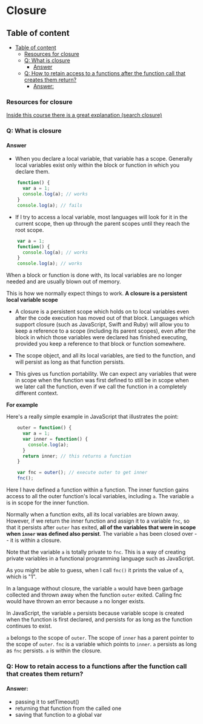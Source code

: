 # Closure

## Table of content

<!-- TOC -->

- [Table of content](#table-of-content)
  - [Resources for closure](#resources-for-closure)
  - [Q: What is closure](#q-what-is-closure)
    - [Answer](#answer)
  - [Q: How to retain access to a functions after the function call that creates them return?](#q-how-to-retain-access-to-a-functions-after-the-function-call-that-creates-them-return)
    - [Answer:](#answer)

<!-- /TOC -->


### Resources for closure

[Inside this course there is a great explanation (search closure)](https://www.youtube.com/playlist?list=PLAwxTw4SYaPmRCRPu9EjK-fWSccPwTOnc)


### Q: What is closure

#### Answer

- When you declare a local variable, that variable has a scope. Generally local variables exist only within the block or function in which you declare them. 

```javascript
    function() {
      var a = 1;
      console.log(a); // works
    }
    console.log(a); // fails
```

- If I try to access a local variable, most languages will look for it in the current scope, then up through the parent scopes until they reach the root scope.

```javascript
    var a = 1;
    function() {
      console.log(a); // works
    }
    console.log(a); // works
```

When a block or function is done with, its local variables are no longer needed and are usually blown out of memory.

This is how we normally expect things to work. __A closure is a persistent local variable scope__

- A closure is a persistent scope which holds on to local variables even after the code execution has moved out of that block. Languages which support closure (such as JavaScript, Swift and Ruby) will allow you to keep a reference to a scope (including its parent scopes), even after the block in which those variables were declared has finished executing, provided you keep a reference to that block or function somewhere.

- The scope object, and all its local variables, are tied to the function, and will persist as long as that function persists.

- This gives us function portability. We can expect any variables that were in scope when the function was first defined to still be in scope when we later call the function, even if we call the function in a completely different context.

__For example__

Here's a really simple example in JavaScript that illustrates the point:

```javascript
    outer = function() {
      var a = 1;
      var inner = function() {
        console.log(a);
      }
      return inner; // this returns a function
    }

    var fnc = outer(); // execute outer to get inner 
    fnc();
```

Here I have defined a function within a function. The inner function gains access to all the outer function's local variables, including `a`. The variable `a` is in scope for the inner function.

Normally when a function exits, all its local variables are blown away. However, if we return the inner function and assign it to a variable `fnc`, so that it persists after `outer` has exited, **all of the variables that were in scope when `inner` was defined also persist**. The variable `a` has been closed over -- it is within a closure.

Note that the variable `a` is totally private to `fnc`. This is a way of creating private variables in a functional programming language such as JavaScript.

As you might be able to guess, when I call `fnc()` it prints the value of `a`, which is "1". 

In a language without closure, the variable `a` would have been garbage collected and thrown away when the function `outer` exited. Calling fnc would have thrown an error because `a` no longer exists.

In JavaScript, the variable `a` persists because variable scope is created when the function is first declared, and persists for as long as the function continues to exist.

`a` belongs to the scope of `outer`. The scope of `inner` has a parent pointer to the scope of `outer`. `fnc` is a variable which points to `inner`. `a` persists as long as `fnc` persists. `a` is within the closure.


### Q: How to retain access to a functions after the function call that creates them return?

#### Answer:

- passing it to setTimeout()
- returning that function from the called one
- saving that function to a global var
